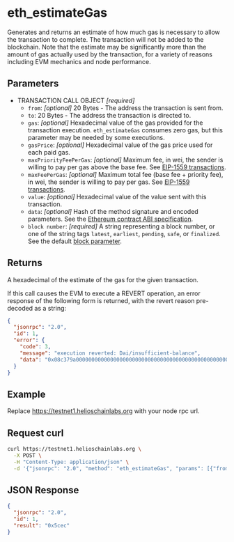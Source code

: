 # eth_estimateGas

Generates and returns an estimate of how much gas is necessary to allow the transaction to complete. The transaction will not be added to the blockchain. Note that the estimate may be significantly more than the amount of gas actually used by the transaction, for a variety of reasons including EVM mechanics and node performance.

## Parameters

- TRANSACTION CALL OBJECT *[required]*
    - `from`: *[optional]* 20 Bytes - The address the transaction is sent from.
    - `to`: 20 Bytes - The address the transaction is directed to.
    - `gas`: *[optional]* Hexadecimal value of the gas provided for the transaction execution. `eth_estimateGas` consumes zero gas, but this parameter may be needed by some executions.
    - `gasPrice`: *[optional]* Hexadecimal value of the gas price used for each paid gas.
    - `maxPriorityFeePerGas`: *[optional]* Maximum fee, in wei, the sender is willing to pay per gas above the base fee. See [EIP-1559 transactions](https://docs.metamask.io/services/concepts/transaction-types/#eip-1559-transactions).
    - `maxFeePerGas`: *[optional]* Maximum total fee (base fee + priority fee), in wei, the sender is willing to pay per gas. See [EIP-1559 transactions](https://docs.metamask.io/services/concepts/transaction-types/#eip-1559-transactions).
    - `value`: *[optional]* Hexadecimal value of the value sent with this transaction.
    - `data`: *[optional]* Hash of the method signature and encoded parameters. See the [Ethereum contract ABI specification](https://docs.soliditylang.org/en/latest/abi-spec.html).
    - `block number`: *[required]* A string representing a block number, or one of the string tags `latest`, `earliest`, `pending`, `safe`, or `finalized`. See the default [block parameter](https://ethereum.org/en/developers/docs/apis/json-rpc/#default-block).

## Returns

A hexadecimal of the estimate of the gas for the given transaction.

If this call causes the EVM to execute a REVERT operation, an error response of the following form is returned, with the revert reason pre-decoded as a string:

```json
{
  "jsonrpc": "2.0",
  "id": 1,
  "error": {
    "code": 3,
    "message": "execution reverted: Dai/insufficient-balance",
    "data": "0x08c379a0000000000000000000000000000000000000000000000000000000000000002000000000000000000000000000000000000000000000000000000000000000184461692f696e73756666696369656e742d62616c616e63650000000000000000"
  }
}
```

## Example

Replace https://testnet1.helioschainlabs.org with your node rpc url.

## Request curl
```sh
curl https://testnet1.helioschainlabs.org \
  -X POST \
  -H "Content-Type: application/json" \
  -d '{"jsonrpc": "2.0", "method": "eth_estimateGas", "params": [{"from": "0x9cE564c7d09f88E7d8233Cdd3A4d7AC42aBFf3aC", "to": "0xd46e8dd67c5d32be8058bb8eb970870f07244567", "value": "0x9184e72a"}], "id": 1}'
```

## JSON Response
```json
{
  "jsonrpc": "2.0",
  "id": 1,
  "result": "0x5cec"
}
```